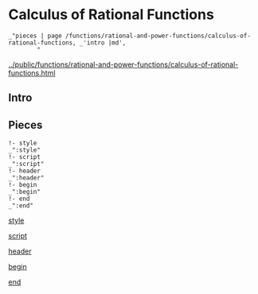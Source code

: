 # Calculus of Rational Functions

    _"pieces | page /functions/rational-and-power-functions/calculus-of-rational-functions, _'intro |md',
            "

[../public/functions/rational-and-power-functions/calculus-of-rational-functions.html](# "save:")


## Intro

## Pieces

    !- style
    _":style"
    !- script
    _":script"
    !- header
    _":header"
    !- begin
    _":begin"
    !- end
    _":end"

[style]() 

[script]()

[header]()

[begin]()

[end]()

